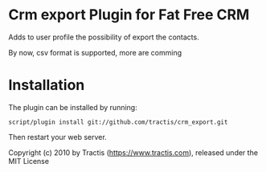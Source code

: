 Crm export Plugin for Fat Free CRM
============

Adds to user profile the possibility of export the contacts.

By now, csv format is supported, more are comming

Installation
============

The plugin can be installed by running:

    script/plugin install git://github.com/tractis/crm_export.git

Then restart your web server.

Copyright (c) 2010 by Tractis (https://www.tractis.com), released under the MIT License